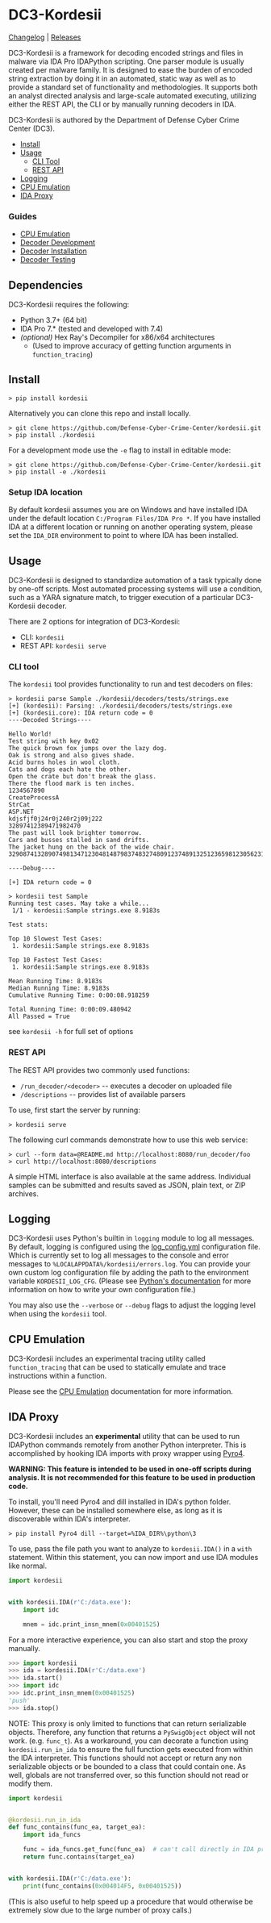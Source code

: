 # DC3-Kordesii
[Changelog](CHANGELOG.md) | [Releases](https://github.com/Defense-Cyber-Crime-Center/kordesii/releases)

DC3-Kordesii is a framework for decoding encoded strings and files in malware via IDA Pro IDAPython scripting. 
One parser module is usually created per malware family. 
It is designed to ease the burden of encoded string extraction by doing it in an automated, 
static way as well as to provide a standard set of functionality and methodologies. 
It supports both an analyst directed analysis and large-scale automated executing, 
utilizing either the REST API, the CLI or by manually running decoders in IDA. 

DC3-Kordesii is authored by the Department of Defense Cyber Crime Center (DC3).

- [Install](#install)
- [Usage](#usage)
    - [CLI Tool](#cli-tool)
    - [REST API](#rest-api)
- [Logging](#logging)
- [CPU Emulation](#cpu-emulation)
- [IDA Proxy](#ida-proxy)

### Guides
- [CPU Emulation](docs/CPUEmulation.md)
- [Decoder Development](docs/DecoderDevelopment.md)
- [Decoder Installation](docs/DecoderInstallation.md)
- [Decoder Testing](docs/DecoderTesting.md)

## Dependencies
DC3-Kordesii requires the following:
- Python 3.7+ (64 bit)
- IDA Pro 7.* (tested and developed with 7.4)
- *(optional)* Hex Ray's Decompiler for x86/x64 architectures
    - (Used to improve accuracy of getting function arguments in `function_tracing`)

## Install
```console
> pip install kordesii
```

Alternatively you can clone this repo and install locally.
```console
> git clone https://github.com/Defense-Cyber-Crime-Center/kordesii.git
> pip install ./kordesii
```

For a development mode use the `-e` flag to install in editable mode:

```console
> git clone https://github.com/Defense-Cyber-Crime-Center/kordesii.git
> pip install -e ./kordesii
```

### Setup IDA location

By default kordesii assumes you are on Windows and have installed IDA under the default location `C:/Program Files/IDA Pro *`.
If you have installed IDA at a different location or running on another operating system, please set the `IDA_DIR` environment
to point to where IDA has been installed.

## Usage

DC3-Kordesii is designed to standardize automation of a task typically done by one-off scripts.
Most automated processing systems will use a condition, such as a YARA signature match, 
to trigger execution of a particular DC3-Kordesii decoder.

There are 2 options for integration of DC3-Kordesii:
- CLI: `kordesii`
- REST API: ```kordesii serve```

### CLI tool

The `kordesii` tool provides functionality to run and test decoders on files:

```console
> kordesii parse Sample ./kordesii/decoders/tests/strings.exe
[+] (kordesii): Parsing: ./kordesii/decoders/tests/strings.exe
[+] (kordesii.core): IDA return code = 0
----Decoded Strings----

Hello World!
Test string with key 0x02
The quick brown fox jumps over the lazy dog.
Oak is strong and also gives shade.
Acid burns holes in wool cloth.
Cats and dogs each hate the other.
Open the crate but don't break the glass.
There the flood mark is ten inches.
1234567890
CreateProcessA
StrCat
ASP.NET
kdjsfjf0j24r0j240r2j09j222
32897412389471982470
The past will look brighter tomorrow.
Cars and busses stalled in sand drifts.
The jacket hung on the back of the wide chair.
32908741328907498134712304814879837483274809123748913251236598123056231895712

----Debug----

[+] IDA return code = 0

> kordesii test Sample
Running test cases. May take a while...
 1/1 - kordesii:Sample strings.exe 8.9183s

Test stats:

Top 10 Slowest Test Cases:
 1. kordesii:Sample strings.exe 8.9183s

Top 10 Fastest Test Cases:
 1. kordesii:Sample strings.exe 8.9183s

Mean Running Time: 8.9183s
Median Running Time: 8.9183s
Cumulative Running Time: 0:00:08.918259

Total Running Time: 0:00:09.480942
All Passed = True
```

see ```kordesii -h``` for full set of options

### REST API

The REST API provides two commonly used functions:

* ```/run_decoder/<decoder>``` -- executes a decoder on uploaded file
* ```/descriptions``` -- provides list of available parsers

To use, first start the server by running:
```console
> kordesii serve
```

The following curl commands demonstrate how to use this web service:
```console
> curl --form data=@README.md http://localhost:8080/run_decoder/foo
> curl http://localhost:8080/descriptions
```

A simple HTML interface is also available at the same address.
Individual samples can be submitted and results
saved as JSON, plain text, or ZIP archives.

## Logging
DC3-Kordesii uses Python's builtin in `logging` module to log all messages.
By default, logging is configured using the [log_config.yml](kordesii/config/log_config.yml) configuration
file. Which is currently set to log all messages to the console and error messages to `%LOCALAPPDATA%/kordesii/errors.log`. 
You can provide your own custom log configuration file by adding the path
to the environment variable `KORDESII_LOG_CFG`. (Please see [Python's documentation](http://docs.python.org/dev/library/logging.config.html) for more information on how to write your own configuration file.)

You may also use the `--verbose` or `--debug` flags to adjust the logging level when using the `kordesii` tool.


## CPU Emulation
DC3-Kordesii includes an experimental tracing utility called `function_tracing` that can be used to statically emulate
and trace instructions within a function.

Please see the [CPU Emulation](docs/CPUEmulation.md) documentation for more information.


## IDA Proxy
DC3-Kordesii includes an **experimental** utility that can be used to run IDAPython commands remotely
from another Python interpreter. This is accomplished by hooking IDA imports with proxy wrapper using [Pyro4](http://pyro4.readthedocs.io/en/stable).

**WARNING: This feature is intended to be used in one-off scripts during analysis. 
It is not recommended for this feature to be used in production code.**

To install, you'll need Pyro4 and dill installed in IDA's python folder.
However, these can be installed somewhere else, as long as it is discoverable within IDA's interpreter.

```console
> pip install Pyro4 dill --target=%IDA_DIR%\python\3
```


To use, pass the file path you want to analyze to `kordesii.IDA()` in a `with` statement.
Within this statement, you can now import and use IDA modules like normal.

```python
import kordesii


with kordesii.IDA(r'C:/data.exe'):
    import idc

    mnem = idc.print_insn_mnem(0x00401525) 
```

For a more interactive experience, you can also start and stop the proxy manually.

```python
>>> import kordesii
>>> ida = kordesii.IDA(r'C:/data.exe')
>>> ida.start()
>>> import idc
>>> idc.print_insn_mnem(0x00401525)
'push'
>>> ida.stop()
```


NOTE: This proxy is only limited to functions that can return serializable objects. Therefore, any function
that returns a `PySwigObject` object will not work. (e.g. `func_t`).
As a workaround, you can decorate a function using `kordesii.run_in_ida` to ensure the full function gets executed from within the IDA interpreter. This functions should not accept or return any non serializable
objects or be bounded to a class that could contain one. As well, globals are not transferred over, so
this function should not read or modify them.

```python
import kordesii


@kordesii.run_in_ida
def func_contains(func_ea, target_ea):
    import ida_funcs

    func = ida_funcs.get_func(func_ea)  # can't call directly in IDA proxy due to Swig object!
    return func.contains(target_ea)


with kordesii.IDA(r'C:/data.exe'):
    print(func_contains(0x004014F5, 0x00401525))
```

(This is also useful to help speed up a procedure that would otherwise be extremely slow due to the large 
number of proxy calls.)

